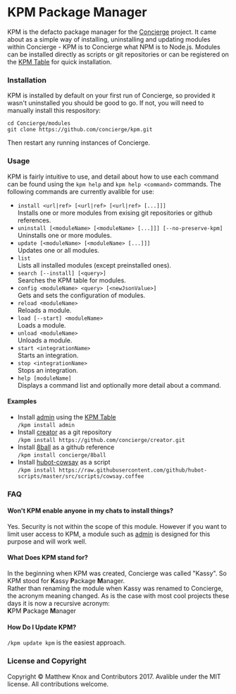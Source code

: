 # KPM Package Manager

KPM is the defacto package manager for the [Concierge](https://github.com/concierge/Concierge) project. It came about as a simple way of installing, uninstalling and updating modules within Concierge - KPM is to Concierge what NPM is to Node.js. Modules can be installed directly as scripts or git repositories or can be registered on the [KPM Table](https://github.com/concierge/Concierge/wiki/KPM-Table) for quick installation.

### Installation
KPM is installed by default on your first run of Concierge, so provided it wasn't uninstalled you should be good to go. If not, you will need to manually install this respository:
```shell
cd Concierge/modules
git clone https://github.com/concierge/kpm.git
```
Then restart any running instances of Concierge.

### Usage
KPM is fairly intuitive to use, and detail about how to use each command can be found using the `kpm help` and `kpm help <command>` commands. The following commands are currently avalible for use:
- `install <url|ref> [<url|ref> [<url|ref> [...]]]`  
  Installs one or more modules from exising git repositories or github references.
- `uninstall [<moduleName> [<moduleName> [...]]] [--no-preserve-kpm]`  
  Uninstalls one or more modules.
- `update [<moduleName> [<moduleName> [...]]]`  
  Updates one or all modules.
- `list`  
  Lists all installed modules (except preinstalled ones).
- `search [--install] [<query>]`  
  Searches the KPM table for modules.
- `config <moduleName> <query> [<newJsonValue>]`  
  Gets and sets the configuration of modules.
- `reload <moduleName>`  
  Reloads a module.
- `load [--start] <moduleName>`  
  Loads a module.
- `unload <moduleName>`  
  Unloads a module.
- `start <integrationName>`  
  Starts an integration.
- `stop <integrationName>`  
  Stops an integration.
- `help [moduleName]`  
  Displays a command list and optionally more detail about a command.

#### Examples
- Install [admin](https://github.com/concierge/admin) using the [KPM Table](https://github.com/concierge/Concierge/wiki/KPM-Table)  
  `/kpm install admin`
- Install [creator](https://github.com/concierge/creator) as a git repository  
  `/kpm install https://github.com/concierge/creator.git`
- Install [8ball](https://github.com/concierge/8ball) as a github reference  
  `/kpm install concierge/8ball`
- Install [hubot-cowsay](https://raw.githubusercontent.com/github/hubot-scripts/master/src/scripts/cowsay.coffee) as a script  
  `/kpm install https://raw.githubusercontent.com/github/hubot-scripts/master/src/scripts/cowsay.coffee`

### FAQ
#### Won't KPM enable anyone in my chats to install things?
Yes. Security is not within the scope of this module. However if you want to limit user access to KPM, a module such as [admin](https://github.com/concierge/admin) is designed for this purpose and will work well.

#### What Does KPM stand for?
In the beginning when KPM was created, Concierge was called "Kassy". So KPM stood for **K**assy **P**ackage **M**anager.  
Rather than renaming the module when Kassy was renamed to Concierge, the acronym meaning changed. As is the case with most cool projects these days it is now a recursive acronym:  
**K**PM **P**ackage **M**anager

#### How Do I Update KPM?
`/kpm update kpm` is the easiest approach.

### License and Copyright
Copyright © Matthew Knox and Contributors 2017. Avalible under the MIT license. All contributions welcome.
